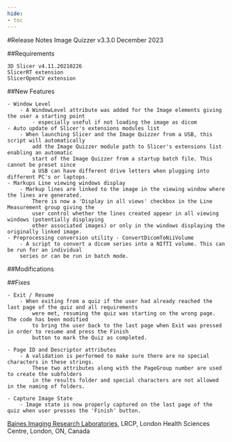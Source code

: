 ```yaml
---
hide:
- toc
---
```

<!-- let javascript handle toc on left sidebar -->

#Release Notes
	Image Quizzer v3.3.0
	December 2023
	

##Requirements

	3D Slicer v4.11.20210226
	SlicerRT extension
	SlicerOpenCV extension
	
##New Features

	- Window Level
		- A WindowLevel attribute was added for the Image elements giving the user a starting point
			- especially useful if not loading the image as dicom
	- Auto update of Slicer's extensions modules list
		- When launching Slicer and the Image Quizzer from a USB, this script will automatically
			add the Image Quizzer module path to Slicer's extensions list enabling an automatic
			start of the Image Quizzer from a startup batch file. This cannot be preset since
			a USB can have different drive letters when plugging into different PC's or laptops.
	- Markups Line viewing windows display
		- Markup lines are linked to the image in the viewing window where the lines are generated.
			There is now a 'Display in all views' checkbox in the Line Measurement group giving the
			user control whether the lines created appear in all viewing windows (potentially displaying
			other associated images) or only in the windows displaying the originally linked image.
	- Preprocessing conversion utility - ConvertDicomToNiiVolume
		- A script to convert a dicom series into a NIfTI volume. This can be run for an individual
		series or can be run in batch mode.
	
	
##Modifications

	
			
			
##Fixes

	- Exit / Resume
		- When exiting from a quiz if the user had already reached the last page of the quiz and all requirements 
			were met, resuming the quiz was starting on the wrong page. The code has been modified
			to bring the user back to the last page when Exit was pressed in order to resume and press the Finish
			button to mark the Quiz as completed.
			
	- Page ID and Descriptor attributes
		- A validation is performed to make sure there are no special characters in these strings.
			These two attributes along with the PageGroup number are used to create the subfolders
			in the results folder and special characters are not allowed in the naming of folders.
			
	- Capture Image State
		- Image state is now properly captured on the last page of the quiz when user presses the 'Finish' button.
			
			
		  
<a href="https://bainesimaging.com" target="_blank">Baines Imaging Research Laboratories</a>, LRCP, London Health Sciences Centre, London, ON, Canada
